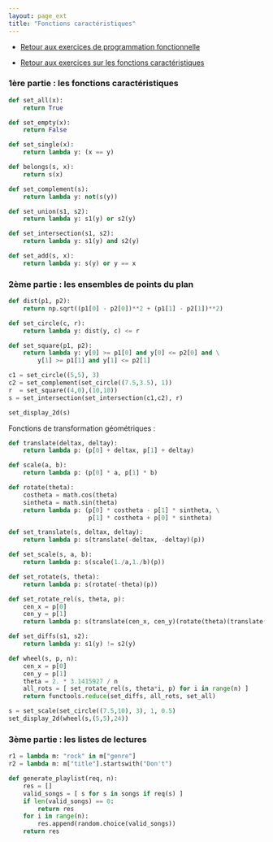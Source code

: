 ```yaml
---
layout: page_ext
title: "Fonctions caractéristiques"
---
```


- [Retour aux exercices de programmation fonctionnelle](./td_functional.md)

- [Retour aux exercices sur les fonctions caractéristiques](./td_characteristic.md)


### 1ère partie : les fonctions caractéristiques

```python
def set_all(x):
    return True

def set_empty(x):
    return False

def set_single(x):
    return lambda y: (x == y)

def belongs(s, x):
    return s(x)

def set_complement(s):
    return lambda y: not(s(y))

def set_union(s1, s2):
    return lambda y: s1(y) or s2(y)

def set_intersection(s1, s2):
    return lambda y: s1(y) and s2(y)

def set_add(s, x):
    return lambda y: s(y) or y == x
```

### 2ème partie : les ensembles de points du plan

```python
def dist(p1, p2):
    return np.sqrt((p1[0] - p2[0])**2 + (p1[1] - p2[1])**2)

def set_circle(c, r):
    return lambda y: dist(y, c) <= r

def set_square(p1, p2):
    return lambda y: y[0] >= p1[0] and y[0] <= p2[0] and \
        y[1] >= p1[1] and y[1] <= p2[1]
```

```python
c1 = set_circle((5,5), 3)
c2 = set_complement(set_circle((7.5,3.5), 1))
r  = set_square((4,0),(10,10))
s = set_intersection(set_intersection(c1,c2), r)

set_display_2d(s)
```

Fonctions de transformation géométriques :


```python
def translate(deltax, deltay):
    return lambda p: (p[0] + deltax, p[1] + deltay)

def scale(a, b):
    return lambda p: (p[0] * a, p[1] * b)

def rotate(theta):
    costheta = math.cos(theta)
    sintheta = math.sin(theta)
    return lambda p: (p[0] * costheta - p[1] * sintheta, \
                      p[1] * costheta + p[0] * sintheta)

def set_translate(s, deltax, deltay):
    return lambda p: s(translate(-deltax, -deltay)(p))

def set_scale(s, a, b):
    return lambda p: s(scale(1./a,1./b)(p))

def set_rotate(s, theta):
    return lambda p: s(rotate(-theta)(p))

def set_rotate_rel(s, theta, p):
    cen_x = p[0]
    cen_y = p[1]
    return lambda p: s(translate(cen_x, cen_y)(rotate(theta)(translate(-cen_x,-cen_y)(p))))

def set_diffs(s1, s2):
    return lambda y: s1(y) != s2(y)

def wheel(s, p, n):
    cen_x = p[0]
    cen_y = p[1]
    theta = 2. * 3.1415927 / n
    all_rots = [ set_rotate_rel(s, theta*i, p) for i in range(n) ]
    return functools.reduce(set_diffs, all_rots, set_all)

s = set_scale(set_circle((7.5,10), 3), 1, 0.5)
set_display_2d(wheel(s,(5,5),24))
```


### 3ème partie : les listes de lectures

```python
r1 = lambda m: "rock" in m["genre"]
r2 = lambda m: m["title"].startswith("Don't")

def generate_playlist(req, n):
    res = []
    valid_songs = [ s for s in songs if req(s) ]
    if len(valid_songs) == 0:
        return res
    for i in range(n):
        res.append(random.choice(valid_songs))
    return res
```
